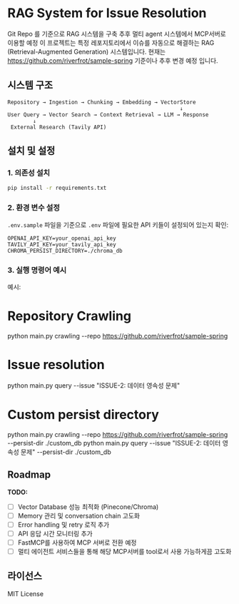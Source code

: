 # RAG System for Issue Resolution 
Git Repo 를 기준으로 RAG 시스템을 구축 추후 멀티 agent 시스템에서 MCP서버로 이용할 예정
이 프로젝트는 특정 레포지토리에서 이슈를 자동으로 해결하는 RAG (Retrieval-Augmented Generation) 시스템입니다.
현재는 https://github.com/riverfrot/sample-spring 기준이나 추후 변경 예정 입니다.

## 시스템 구조

```
Repository → Ingestion → Chunking → Embedding → VectorStore
                                                      ↓
User Query → Vector Search → Context Retrieval → LLM → Response
        ↓
 External Research (Tavily API)
```

## 설치 및 설정

### 1. 의존성 설치

```bash
pip install -r requirements.txt
```

### 2. 환경 변수 설정
`.env.sample` 파일을  기준으로  `.env` 파일에 필요한 API 키들이 설정되어 있는지 확인:

```env
OPENAI_API_KEY=your_openai_api_key
TAVILY_API_KEY=your_tavily_api_key
CHROMA_PERSIST_DIRECTORY=./chroma_db
```

### 3. 실행 명령어 예시 
예시:
  # Repository Crawling
  python main.py crawling --repo https://github.com/riverfrot/sample-spring
  
  # Issue resolution
  python main.py query --issue "ISSUE-2: 데이터 영속성 문제"
  
  # Custom persist directory
  python main.py crawling --repo https://github.com/riverfrot/sample-spring --persist-dir ./custom_db
  python main.py query --issue "ISSUE-2: 데이터 영속성 문제" --persist-dir ./custom_db

  ## Roadmap

**TODO:**
- [ ] Vector Database 성능 최적화 (Pinecone/Chroma)
- [ ] Memory 관리 및 conversation chain 고도화
- [ ] Error handling 및 retry 로직 추가
- [ ] API 응답 시간 모니터링 추가
- [ ] FastMCP를 사용하여 MCP 서버로 전환 예정
- [ ] 멀티 에이전트 서비스들을 통해 해당 MCP서버를 tool로서 사용 가능하게끔 고도화

## 라이선스

MIT License
